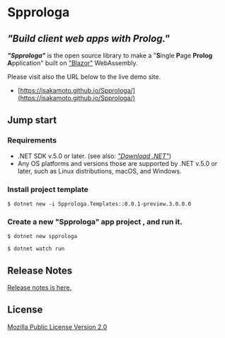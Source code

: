 # Spprologa

## _"Build client web apps with Prolog."_

_**"Spprologa"**_ is the open source library to make a "**S**ingle **P**age **Prolog** **A**pplication" built on ["Blazor"](https://blazor.net/) WebAssembly.

Please visit also the URL below to the live demo site.

- [https://jsakamoto.github.io/Spprologa/](https://jsakamoto.github.io/Spprologa/)

## Jump start

### Requirements

- .NET SDK v.5.0 or later. (see also: _["Download .NET"](https://dotnet.microsoft.com/download)_)
- Any OS platforms and versions those are supported by .NET v.5.0 or later, such as Linux distributions, macOS, and Windows.

### Install project template

```shell
$ dotnet new -i Spprologa.Templates::0.0.1-preview.3.0.0.0
```

### Create a new "Spprologa" app project , and run it.

```shell
$ dotnet new spprologa
```

```shell
$ dotnet watch run
```

## Release Notes

[Release notes is here.](https://github.com/jsakamoto/Spprologa/blob/main/RELEASE-NOTES.txt)

## License

[Mozilla Public License Version 2.0](https://github.com/jsakamoto/Spprologa/blob/main/LICENSE)
